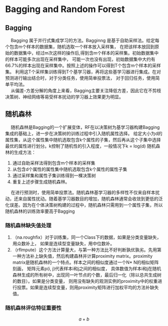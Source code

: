 
# Bagging and Random Forest

## Bagging
&emsp; Bagging 属于并行式集成学习的方法。Bagginng 是基于自助采样法。给定每个包含m个样本的数据集，随机选取一个样本放入采样集，
在把该样本放回到原始的数据集中，经过m次这样的操作后,得到含m个样本的采样集。初始数据集中的样本可能多次出现在采样集中，
可能一次也没有出现，初始数据集中大约有66.7%的样本出现在采样集中。按照上述的操作可以得到T个包含m个样本的采样集。
利用这T个采样集训练得到T个基学习器，再将这些基学习器进行集成。在对预测进行输出结合时，对于分类任务，使用简单投票法，
对于回归任务，使用简单平均法。<br>
&emsp; 从偏差-方差分解的角度上来看，Bagging主要关注降低方差，因此它在不剪枝决策树、神经网络等易受样本扰动的学习器上效果更为明显。
## 随机森林
&emsp; 随机森林是Bagging的一个扩展变体，RF在以决策树为基学习器构建Bagging集成的基础上，进一步在决策树的训练过程中引入随机属性选择。
给定大小为d的属性集，从这个属性集中随机选取包含k个属性的子集，然后再从这个子集中选择最优的属性进行划分。k控制了随机性的引入程度，一般情况下k = log(d)
随机森林的生成方法：
1. 通过自助采样法得到包含m个样本的采样集
2. 从包含d个属性的属性集中随机选取包含k个属性的属性子集
3. 通过采样集和属性子集训练得到一棵决策树
4. 重复上述步骤生成随机森林。

&emsp; 在进行预测时，使用简单投票法。随机森林基学习器的多样性不仅来自样本扰动，还来自属性扰动。随着基学习器数目的增加，随机森林通常会收敛到更低的泛化误差。因为在个体决策树构建的过程中，随机森林只需用到一个属性子集，所以随机森林的训练效率要高于Bagging

### 随机森林缺失值处理
1. （na.roughfix）对于训练集，同一个Class下的数据，如果是分类变量缺失，用众数补上， 如果是连续型变量缺失，用中位数补。
2. （rflmpute）这个方法计算量大，与第一种方法比不好判断孰优孰劣。先用第一种方法补上缺失值，然后构建森林并计算proximity matrix。proximity matrix是随机森林的一个特点。样本之间的相似度通过一个N* N的相似矩阵刻画， 矩阵元素p(i, j)代表样本i和j之间的相似度， 具体数值为样本i和j在随机森林生成的所有树中，出现同一叶节点的个数，最后归一化（除以总共生成树的数目）。如果是分类变量， 则用没有缺失的观测实例的proximity中的权重进行投票。如果是连续型变量，则用proximity矩阵进行加权平均的方法补缺失值。

### 随机森林评估特征重要性
$$a + b$$
